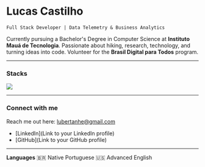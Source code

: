 # Lucas Castilho

`Full Stack Developer | Data Telemetry & Business Analytics`

Currently pursuing a Bachelor's Degree in Computer Science at **Instituto Mauá de Tecnologia**.
Passionate about hiking, research, technology, and turning ideas into code.
Volunteer for the **Brasil Digital para Todos** program.

---

### **Stacks**

<p align="left">
  <img src="https://skillicons.dev/icons?i=python,java,mysql,clojure,ts,nodejs,nextjs,docker,git" />
</p>

---

### **Connect with me**

Reach me out here: [lubertanhe@gmail.com](mailto:lubertanhe@gmail.com)

* [LinkedIn](Link to your LinkedIn profile)
* [GitHub](Link to your GitHub profile)

---

**Languages**
🇧🇷 Native Portuguese
🇺🇸 Advanced English

